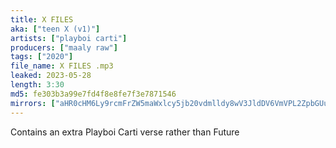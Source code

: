 ```yaml
---
title: X FILES
aka: ["teen X (v1)"]
artists: ["playboi carti"]
producers: ["maaly raw"]
tags: ["2020"]
file_name: X FILES .mp3
leaked: 2023-05-28
length: 3:30
md5: fe303b3a99e7fd4f8e8fe7f3e7871546
mirrors: ["aHR0cHM6Ly9rcmFrZW5maWxlcy5jb20vdmlldy8wV3JldDV6VmVPL2ZpbGUuaHRtbA==", "aHR0cHM6Ly9kYnJlZS5vcmcvdi8zMDg1NDI="]
---
```

Contains an extra Playboi Carti verse rather than Future
